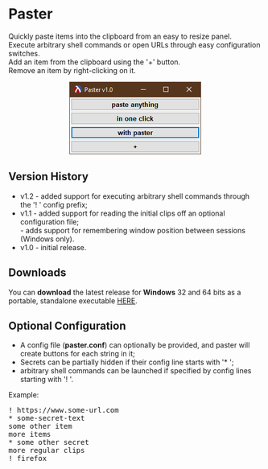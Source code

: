 # Paster

Quickly paste items into the clipboard from an easy to resize panel.<br>
Execute arbitrary shell commands or open URLs through easy configuration switches.<br>
Add an item from the clipboard using the '+' button.<br>
Remove an item by right-clicking on it.<br>

<p align="center"><img src="screenshots/mainwindow.png"></p>

## Version History

* v1.2 - added support for executing arbitrary shell commands through the '! ' config prefix;
* v1.1 - added support for reading the initial clips off an optional configuration file;<br>
           - adds support for remembering window position between sessions (Windows only).
* v1.0 - initial release.

## Downloads
You can <b>download</b> the latest release for <b>Windows</b> 32 and 64 bits as a portable, standalone executable [HERE](https://github.com/DexterLagan/paster/releases).

## Optional Configuration 

* A config file (**paster.conf**) can optionally be provided, and paster will create buttons for each string in it;
* Secrets can be partially hidden if their config line starts with '* ';
* arbitrary shell commands can be launched if specified by config lines starting with '! '.

Example:
<pre>
! https://www.some-url.com
* some-secret-text
some other item
more items
* some other secret
more regular clips
! firefox
</pre>
